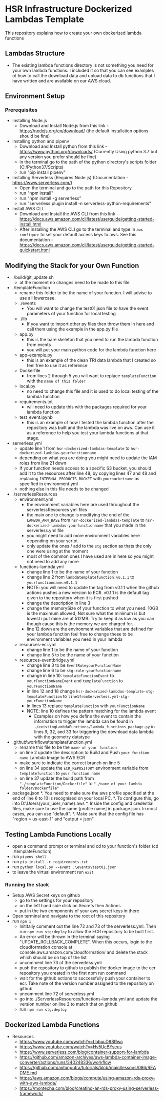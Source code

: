 # HSR Infrastructure Dockerized Lambdas Template

This repository explains how to create your own dockerized lambda functions

## Lambdas Structure
* The existing lambda functions directory is not something you need for your own lambda functions.  I included it so that you can see examples of how to call the download data and upload data to db functions that I have written and are available on our AWS cloud.

## Environment Setup
### Prerequisites
* Installing Node.js
  * Download and Install Node.js from this link - https://nodejs.org/en/download/ (the default installation options should be fine)
* Installing python and pipenv
  * Download and Install python from this link - https://www.python.org/downloads/ (Currently Using python 3.7 but any version you prefer should be fine)
  * in the terminal go to the path of the python directory's scripts folder (C:/Python37/Scripts)
  * run "pip install pipenv"
* Installing Serverless (Requires Node.js) (Documentation - https://www.serverless.com/)
  * Open the terminal and go to the path for this Repository
  * run "npm install"
  * run "npm install -g serverless"
  * run "serverless plugin install -n serverless-python-requirements"
* Install AWS CLI
  * Download and Install the AWS CLI from this link - https://docs.aws.amazon.com/cli/latest/userguide/getting-started-install.html 
  * After installing the AWS CLI go to the terminal and type in `aws configure` to set your default access keys to aws.  See this documentation - https://docs.aws.amazon.com/cli/latest/userguide/getting-started-quickstart.html

## Modifying the Stack for your Own Function
* ./build/git_update.sh
  * at the moment no changes need to be made to this file
* ./templateFunction
  * rename this folder to be the name of your function. I will advise to use all lowercase.
  * ./events
    * You will want to change the test01.json file to have the event parameters of your function for local testing
  * ./lib
    * If you want to import other py files then throw them in here and call them using the example in the app.py file
  * app.py 
    * this is the bare skeleton that you need to run the lambda function from events
    * you will put your main python code for the lambda function here
  * app-example.py
    * this is an example of the clean TRI data lambda that I created so feel free to use it as reference
  * Dockerfile
    * from lines 2 through 5 you will want to replace `templateFunction` with the `name of this folder`
  * local.py
    * no need to change this file and it is used to do local testing of the lambda function
  * requirements.txt
    * will need to update this with the packages required for your lambda function
  * test_event.ipynb
    * this is an example of how I tested the lambda function after the repository was built and the lambda was live on aws.  Can use it as a reference to help you test your lambda functions at that stage.
* serverless.yml
  * update line 1 from `hsr-dockerized-lambdas-template` to `hsr-dockerized-lambdas-yourfunctionname`
  * depending on what you are doing you might need to update the IAM roles from line 21 down
  * If your function needs access to a specific S3 bucket, you should add it to the resources after line 48, by copying lines 47 and 48 and replacing `INTERNAL_PRODUCTS_BUCKET` with `yourbucketname` as specified in environment.yml
  * nothing else in this file needs to be changed
* ./serverlessResources
  * environment.yml
    * the environment variables here are used throughout the serverlessResources yml files 
    * the main one to change is modifying the end of the `LAMBDA_ARN_BASE` from `hsr-dockerized-lambdas-template` to `hsr-dockerized-lambdas-yourfunctionname` that you made in the serverless.yml file
    * you might need to add more environment variables here depending on your script
    * only update the ones / add to the `stg` section as thats the only one were using at the moment
    * most of the common ones I have used are in here so you might not need to add any more
  * functions-lambda.yml
    * change line 1 to be the name of your function
    * change line 2 from `lambdatemplatefunction:v0.1.1` to `yourfunctionname:v0.1.1`
    * NOTE: you will need to update the tag from v0.1.1 when the github actions pushes a new version to ECR.  v0.1.1 is the default tag given to the repository when it is first pushed
    * change the description in line 3 
    * change the memorySize of your function to what you need.  10GB is the maximum allowed, Not sure what the minimum is but lowest i put mine are at 512MB.  Try to keep it as low as you can though cause this is the memory we are charged for.
    * line 12 down are the environment variables that are defined for your lambda function feel free to change these to be environment variables you need in your lambda
  * resources-ecr.yml
    * change line 1 to be the name of your function
    * change line 5 to be the name of your function 
  * resources-eventbridge.yml
    * change line 3 to be `EventRuleyourFunctionName`
    * change line 6 to be `stg-rule-yourfunctionname`
    * change in line 10: `templateFunctionEvent` to `yourFunctionNameEvent` and `templateFunction` to `yourFunctionName`
    * in line 12 and 18 change `hsr-dockerized-lambdas-template-stg-templateFunction` to `line1fromServerless.yml-stg-yourFunctionName`
    * in lines 13 replace `templateFunction` with `yourFunctionName`
    * NOTE: line 10 defines the pattern matching for the lambda event
      * Examples on how you define the event to contain the information to trigger the lambda can be found in `./existingLambdaFunctions/lambda_functions_package.py` in lines 9, 32, and 33 for triggering the download data lambda with the geometry datatype
* .github\workflows\templatefunction.yml
  * rename this file to be the `name of your function`
  * on line 2 update the description to Build and Push `your function name` Lambda Image to AWS ECR
  * make sure to indicate the correct branch on line 5
  * on line 34 update the `ECR_REPOSITORY` environment variable from `templatefunction` to `your function name`
  * on line 37 update the build path from `"./templateFunction/Dockerfile"` to `"./name of your lambda folder/Dockerfile"`
* package.json
  *. You need to make sure the aws profile  specified at the end of line 6 to 10 is recognised on your local PC.
  *. To configure this, go into D:\Users\{your_user_name}\.aws 
  *. Inside the config and credential files, make sure to use the same [profile name]  in package.json. In most cases, you can use "default".
  *. Make sure that the config file has "region = us-east-1" and "output = json" 


## Testing Lambda Functions Locally
* open a command prompt or terminal and cd to your function's folder (cd ./templateFunction)
* run `pipenv shell`
* run `pip install -r requirements.txt`
* run `python local.py --event .\events\test01.json`
* to leave the virtual environment run `exit`
### Running the stack
* Setup AWS Secret keys on github
    * go to the settings for your repository
    * on the left hand side click on Secrets then Actions
    * put in the two components of your aws secret keys in there
* Open terminal and navigate to the root of this repository
* run `npm i`
    * Inititally comment out the line 72 and 73 of the serverless.yml. Then run 
    `npm run stg:deploy` to allow the ECR repository to be built first.
    * An error will be thrown in the terminal saying "UPDATE_ROLLBACK_COMPLETE". When this occurs, login to the cloudformation console at
    console.aws.amazon.com/cloudformation/ and delete the stack which should be on top of the list
    * uncomment line 73 of the serverless.yml
    * push the repository to github to publish the docker image to the ecr repository you created in the first npm run command
    * wait for the github actions to successfully push your container to ecr. Take note of the version number assigned to the repository on github
    * uncomment line 72 of serverless.yml
    * go into ./ServerlessResources/functions-lambda.yml and update the version number on line 2 to match that on github
    * run `npm run stg:deploy`

## Dockerized Lambda Functions
* Resources
    * https://www.youtube.com/watch?v=LbbuuD88Rwo
    * https://www.youtube.com/watch?v=Hv5UcBYseus
    * https://www.serverless.com/blog/container-support-for-lambda
    * https://github.com/amazon-archives/aws-lambda-container-image-converter/actions/runs/340248336/workflow
    * https://github.com/antonputra/tutorials/blob/main/lessons/086/README.md
    * https://aws.amazon.com/blogs/compute/using-amazon-rds-proxy-with-aws-lambda/
    * https://montecha.com/blog/creating-an-rds-proxy-using-serverless-framework/
    

